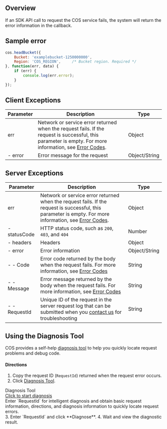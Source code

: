 ## Overview

If an SDK API call to request the COS service fails, the system will return the error information in the callback.


## Sample error

[//]: # ".cssg-snippet-head-bucket"
```js
cos.headBucket({
    Bucket: 'examplebucket-1250000000',
    Region: 'COS_REGION',     /* Bucket region. Required */
}, function(err, data) {
    if (err) {
        console.log(err.error);
    }
});
```

## Client Exceptions

| Parameter | Description | Type |
| ------- | ------------------------------------------------------------ | ------------- |
| err | Network or service error returned when the request fails. If the request is successful, this parameter is empty. For more information, see [Error Codes](https://intl.cloud.tencent.com/document/product/436/7730). | Object |
| - error | Error message for the request | Object/String |

## Server Exceptions

| Parameter | Description | Type |
| ------------- | ------------------------------------------------------------ | ------------- |
| err | Network or service error returned when the request fails. If the request is successful, this parameter is empty. For more information, see [Error Codes](https://intl.cloud.tencent.com/document/product/436/7730). | Object |
| - statusCode | HTTP status code, such as `200`, `403`, and `404` | Number |
| - headers | Headers | Object |
| - error | Error information | Object/String |
| - - Code | Error code returned by the body when the request fails. For more information, see [Error Codes](https://intl.cloud.tencent.com/document/product/436/7730) | String |
| - - Message | Error message returned by the body when the request fails. For more information, see [Error Codes](https://intl.cloud.tencent.com/document/product/436/7730) | String |
| - - RequestId | Unique ID of the request in the server request log that can be submitted when you [contact us](https://intl.cloud.tencent.com/contact-sales) for troubleshooting | String        |


## Using the Diagnosis Tool

COS provides a self-help [diagnosis tool](https://console.cloud.tencent.com/cos5/diagnose) to help you quickly locate request problems and debug code.

#### Directions
1. Copy the request ID (`RequestId`) returned when the request error occurs.
2. Click [Diagnosis Tool](https://console.cloud.tencent.com/cos5/diagnose).
<div class="rno-api-explorer">
    <div class="rno-api-explorer-inner">
        <div class="rno-api-explorer-hd">
            <div class="rno-api-explorer-title">
                Diagnosis Tool
            </div>
            <a href="https://console.cloud.tencent.com/cos5/diagnose" class="rno-api-explorer-btn" hotrep="doc.api.explorerbtn" target="_blank"><i class="rno-icon-explorer"></i>Click to start diagnosis</a>
        </div>
        <div class="rno-api-explorer-body">
            <div class="rno-api-explorer-cont">
                Enter `RequestId` for intelligent diagnosis and obtain basic request information, directions, and diagnosis information to quickly locate request errors.
            </div>
        </div>
    </div>
</div>
3. Enter `RequestId` and click **Diagnose**.
4. Wait and view the diagnostic result.



